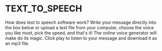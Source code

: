 # TEXT_TO_SPEECH
How does text to speech software work? Write your message directly into the box below or upload a text file from your computer, choose the voice you like most, pick the speed, and that's it! The online voice generator will make do its magic. Click play to listen to your message and download it as an mp3 file.
